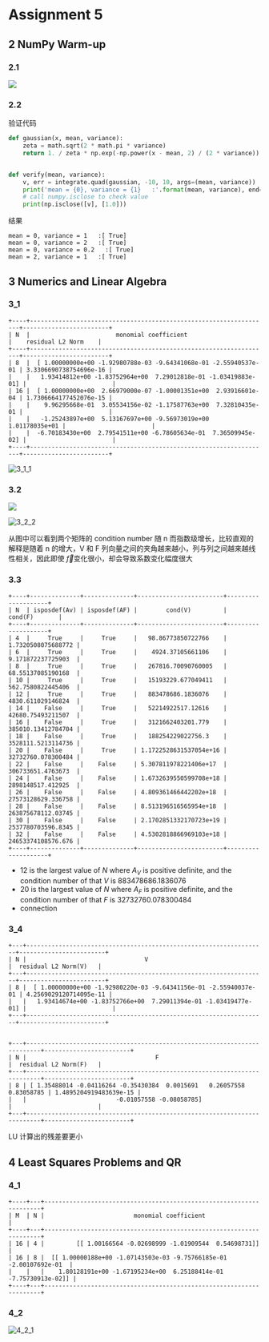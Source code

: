 # Assignment 5

## 2 NumPy Warm-up

### 2.1

![](D:\Desktop\课程\专业课\SJTU-SE2324-计算机科学数学基础\Solution\2_1_1.png)

### 2.2

验证代码

```python
def gaussian(x, mean, variance):
    zeta = math.sqrt(2 * math.pi * variance)
    return 1. / zeta * np.exp(-np.power(x - mean, 2) / (2 * variance))


def verify(mean, variance):
    v, err = integrate.quad(gaussian, -10, 10, args=(mean, variance))
    print('mean = {0}, variance = {1}   :'.format(mean, variance), end='')
    # call numpy.isclose to check value
    print(np.isclose([v], [1.0]))
```

结果

```
mean = 0, variance = 1   :[ True]
mean = 0, variance = 2   :[ True]
mean = 0, variance = 0.2   :[ True]
mean = 2, variance = 1   :[ True]
```

## 3 Numerics and Linear Algebra

### 3_1

```
+----+-------------------------------------------------------------------+------------------------+
| N  |                        monomial coefficient                       |    residual L2 Norm    |
+----+-------------------------------------------------------------------+------------------------+
| 8  |  [ 1.00000000e+00 -1.92980788e-03 -9.64341068e-01 -2.55940537e-01 | 3.3306690738754696e-16 |
|    |   1.93414812e+00 -1.83752964e+00  7.29012818e-01 -1.03419883e-01] |                        |
| 16 |  [ 1.00000000e+00  2.66979000e-07 -1.00001351e+00  2.93916601e-04 | 1.7306664177452076e-15 |
|    |    9.96295668e-01  3.05534156e-02 -1.17587763e+00  7.32810435e-01 |                        |
|    |   -1.25243897e+00  5.13167697e+00 -9.56973019e+00  1.01178035e+01 |                        |
|    |  -6.70183430e+00  2.79541511e+00 -6.78605634e-01  7.36509945e-02] |                        |
+----+-------------------------------------------------------------------+------------------------+
```

![3_1_1](D:\Desktop\课程\专业课\SJTU-SE2324-计算机科学数学基础\Solution\3_1_1.png)

### 3.2

![](D:\Desktop\课程\专业课\SJTU-SE2324-计算机科学数学基础\Solution\3_2_1.png)

![3_2_2](D:\Desktop\课程\专业课\SJTU-SE2324-计算机科学数学基础\Solution\3_2_2.png)

从图中可以看到两个矩阵的 condition number 随 n 而指数级增长，比较直观的解释是随着 n 的增大，V 和 F 列向量之间的夹角越来越小，列与列之间越来越线性相关，因此即使 $\vec{f}$变化很小，却会导致系数变化幅度很大

### 3.3

```
+----+--------------+--------------+------------------------+--------------------+
| N  | isposdef(Av) | isposdef(AF) |        cond(V)         |      cond(F)       |
+----+--------------+--------------+------------------------+--------------------+
| 4  |     True     |     True     |   98.86773850722766    | 1.7320508075688772 |
| 6  |     True     |     True     |    4924.37105661106    | 9.171872237725903  |
| 8  |     True     |     True     |   267816.70090760005   | 68.55137085190168  |
| 10 |     True     |     True     |   15193229.677049411   | 562.7580822445406  |
| 12 |     True     |     True     |   883478686.1836076    | 4830.611029146824  |
| 14 |    False     |     True     |   52214922517.12616    | 42680.75493211507  |
| 16 |    False     |     True     |   3121662403201.779    | 385010.13412784704 |
| 18 |    False     |     True     |   188254229022756.3    | 3528111.5213114736 |
| 20 |    False     |     True     | 1.1722528631537054e+16 | 32732760.078300484 |
| 22 |    False     |    False     | 5.307811978221406e+17  | 306733651.4763673  |
| 24 |    False     |    False     | 1.6732639550599708e+18 | 2898148517.412925  |
| 26 |    False     |    False     | 4.809361466442202e+18  | 27573128629.336758 |
| 28 |    False     |    False     | 8.513196516565954e+18  | 263875678112.03745 |
| 30 |    False     |    False     | 2.1702851332170723e+19 | 2537780703596.8345 |
| 32 |    False     |    False     | 4.5302818866969103e+18 | 24653374108576.676 |
+----+--------------+--------------+------------------------+--------------------+
```

- 12 is the largest value of $N$ where  $A_V$ is positive definite, and the condition number of that $V$ is 883478686.1836076​
- 20 is the largest value of $N$ where  $A_F$ is positive definite, and the condition number of that $F$ is 32732760.078300484
- connection

### 3_4

```
+---+-------------------------------------------------------------------+------------------------+
| N |                                 V                                 |  residual L2 Norm(V)   |
+---+-------------------------------------------------------------------+------------------------+
| 8 |  [ 1.00000000e+00 -1.92980220e-03 -9.64341156e-01 -2.55940037e-01 | 4.2569029120714095e-11 |
|   |   1.93414674e+00 -1.83752766e+00  7.29011394e-01 -1.03419477e-01] |                        |
+---+-------------------------------------------------------------------+------------------------+


+---+--------------------------------------------------------------------------+------------------------+
| N |                                    F                                     |  residual L2 Norm(F)   |
+---+--------------------------------------------------------------------------+------------------------+
| 8 | [ 1.35488014 -0.04116264 -0.35430384  0.0015691   0.26057558  0.83058785 | 1.4895204919483639e-15 |
|   |                         -0.01057558 -0.08058785]                         |                        |
+---+--------------------------------------------------------------------------+------------------------+
```

LU 计算出的残差要更小

## 4 Least Squares Problems and QR

### 4_1

```
+----+---+---------------------------------------------------------------------+
| M  | N |                         monomial coefficient                        |
+----+---+---------------------------------------------------------------------+
| 16 | 4 |         [[ 1.00166564 -0.02698999 -1.01909544  0.54698731]]         |
| 16 | 8 |  [[ 1.00000188e+00 -1.07143503e-03 -9.75766185e-01 -2.00107692e-01  |
|    |   |    1.80128191e+00 -1.67195234e+00  6.25188414e-01 -7.75730913e-02]] |
+----+---+---------------------------------------------------------------------+
```

### 4_2

![4_2_1](D:\Desktop\课程\专业课\SJTU-SE2324-计算机科学数学基础\Solution\4_2_1.png)

